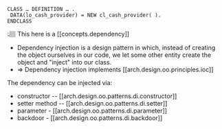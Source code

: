 
```abap
CLASS … DEFINITION … .
 DATA(lo_cash_provider) = NEW cl_cash_provider( ).
ENDCLASS
```

👆🏽 This here is a [[concepts.dependency]]

- Dependency injection is a design pattern in which, instead of creating the object ourselves in our code, we let some other entity create the object and "inject" into our class.
- ⇒ Dependency injection implements [[arch.design.oo.principles.ioc]]

The dependency can be injected via:

- constructor -- [[arch.design.oo.patterns.di.constructor]]
- setter method -- [[arch.design.oo.patterns.di.setter]]
- parameter - [[arch.design.oo.patterns.di.parameter]]
- backdoor - [[arch.design.oo.patterns.di.backdoor]]